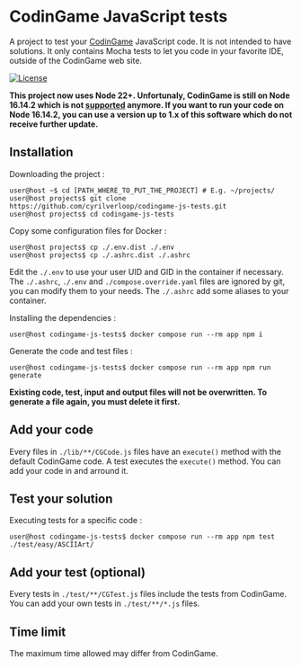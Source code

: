 # CodinGame JavaScript tests

A project to test your [CodinGame](https://www.codingame.com/) JavaScript code. It is not intended to have solutions.
It only contains Mocha tests to let you code in your favorite IDE, outside of the CodinGame web site.

[![License](https://img.shields.io/github/license/cyrilverloop/codingame-js-tests)](https://github.com/cyrilverloop/codingame-js-tests/blob/trunk/LICENSE)

**This project now uses Node 22+.
Unfortunaly, CodinGame is still on Node 16.14.2
which is not [supported](https://nodejs.org/en/about/previous-releases#release-schedule) anymore.
If you want to run your code on Node 16.14.2,
you can use a version up to 1.x of this software which do not receive further update.**


## Installation

Downloading the project :
```shellsession
user@host ~$ cd [PATH_WHERE_TO_PUT_THE_PROJECT] # E.g. ~/projects/
user@host projects$ git clone https://github.com/cyrilverloop/codingame-js-tests.git
user@host projects$ cd codingame-js-tests
```

Copy some configuration files for Docker :
```shellsession
user@host projects$ cp ./.env.dist ./.env
user@host projects$ cp ./.ashrc.dist ./.ashrc
```
Edit the `./.env` to use your user UID and GID in the container if necessary.
The `./.ashrc`, `./.env` and `./compose.override.yaml` files are ignored by git, you can modify them to your needs.
The `./.ashrc` add some aliases to your container.

Installing the dependencies :
```shellsession
user@host codingame-js-tests$ docker compose run --rm app npm i
```

Generate the code and test files :
```shellsession
user@host codingame-js-tests$ docker compose run --rm app npm run generate
```

**Existing code, test, input and output files will not be overwritten.
To generate a file again, you must delete it first.**


## Add your code

Every files in `./lib/**/CGCode.js` files have an `execute()` method with the default CodinGame code.
A test executes the `execute()` method. You can add your code in and arround it.


## Test your solution

Executing tests for a specific code :
```shellsession
user@host codingame-js-tests$ docker compose run --rm app npm test ./test/easy/ASCIIArt/
```


## Add your test (optional)

Every tests in `./test/**/CGTest.js` files include the tests from CodinGame.
You can add your own tests in `./test/**/*.js` files.


## Time limit

The maximum time allowed may differ from CodinGame.
